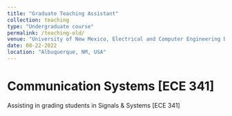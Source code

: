 ```yaml
---
title: "Graduate Teaching Assistant"
collection: teaching
type: "Undergraduate course"
permalink: /teaching-old/
venue: "University of New Mexico, Electrical and Computer Engineering Department"
date: 08-22-2022
location: "Albuquerque, NM, USA"
---
```


Communication Systems [ECE 341]
======
Assisting in grading students in Signals & Systems [ECE 341]
<!-- - Fourier Representations, Linear Time-Invariant (LTI) Systems and Z-Transformations.-->
<!-- - Fourier Representations, Linear Time-Invariant (LTI) Systems and Z-Transformations.-->


